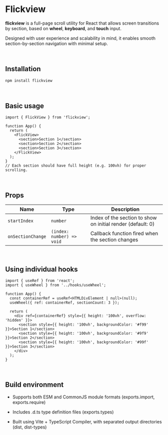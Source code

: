 # Flickview

**flickview** is a full-page scroll utility for React that allows screen transitions by section, based on **wheel**, **keyboard**, and **touch** input.

Designed with user experience and scalability in mind, it enables smooth section-by-section navigation with minimal setup.

<br/>

## Installation

```bash
npm install flickview
```

<br/>

## Basic usage

```tsx
import { FlickView } from 'flickview';

function App() {
  return (
    <FlickView>
      <section>Section 1</section>
      <section>Section 2</section>
      <section>Section 3</section>
    </FlickView>
  );
}
// Each section should have full height (e.g. 100vh) for proper scrolling.
```

<br/>

## Props

| Name              | Type                      | Description                                                 |
| ----------------- | ------------------------- | ----------------------------------------------------------- |
| `startIndex`      | `number`                  | Index of the section to show on initial render (default: 0) |
| `onSectionChange` | `(index: number) => void` | Callback function fired when the section changes            |

<br/>

## Using individual hooks

```tsx
import { useRef } from 'react';
import { useWheel } from '../hooks/useWheel';

function App() {
  const containerRef = useRef<HTMLDivElement | null>(null);
  useWheel({ ref: containerRef, sectionCount: 3 });

  return (
    <div ref={containerRef} style={{ height: '100vh', overflow: 'hidden' }}>
      <section style={{ height: '100vh', backgroundColor: '#f99' }}>Section 1</section>
      <section style={{ height: '100vh', backgroundColor: '#9f9' }}>Section 2</section>
      <section style={{ height: '100vh', backgroundColor: '#99f' }}>Section 3</section>
    </div>
  );
}
```

<br/>

## Build environment

- Supports both ESM and CommonJS module formats (exports.import, exports.require)

- Includes .d.ts type definition files (exports.types)

- Built using Vite + TypeScript Compiler, with separated output directories (dist, dist-types)
